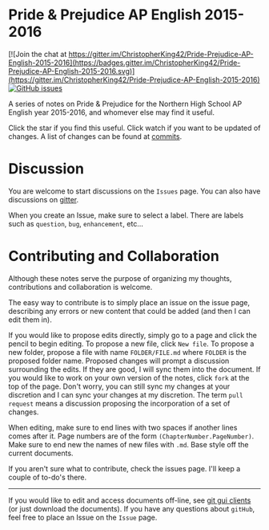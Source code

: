 Pride & Prejudice AP English 2015-2016
======================================

[![Join the chat at https://gitter.im/ChristopherKing42/Pride-Prejudice-AP-English-2015-2016](https://badges.gitter.im/ChristopherKing42/Pride-Prejudice-AP-English-2015-2016.svg)](https://gitter.im/ChristopherKing42/Pride-Prejudice-AP-English-2015-2016)  
[![GitHub issues](https://img.shields.io/github/issues/ChristopherKing42/Pride-Prejudice-AP-English-2015-2016.svg)](https://github.com/ChristopherKing42/Pride-Prejudice-AP-English-2015-2016/issues)

A series of notes on Pride & Prejudice for the Northern High School AP English year 2015-2016, and whomever else may find it useful.

Click the star if you find this useful. Click watch if you want to be updated of changes. A list of changes can be found at [commits](../../commits).

Discussion
==========

You are welcome to start discussions on the `Issues` page. You can also have discussions on [gitter](https://gitter.im/ChristopherKing42/Pride-Prejudice-AP-English-2015-201).

When you create an Issue, make sure to select a label. There are labels such as `question`, `bug`, `enhancement`, etc...

Contributing and Collaboration
==============================

Although these notes serve the purpose of organizing my thoughts, contributions and collaboration is welcome.

The easy way to contribute is to simply place an issue on the issue page, describing any errors or new content that could be added (and then I can edit them in).

If you would like to propose edits directly, simply go to a page and click the pencil to begin editing. To propose a new file, click `New file`. To propose a new folder, propose a file with name `FOLDER/FILE.md` where `FOLDER` is the proposed folder name. Proposed changes will prompt a discussion surrounding the edits. If they are good, I will sync them into the document. If you would like to work on your own version of the notes, click `fork` at the top of the page. Don't worry, you can still sync my changes at your discretion and I can sync your changes at my discretion. The term `pull request` means a discussion proposing the incorporation of a set of changes.

When editing, make sure to end lines with two spaces if another lines comes after it. Page numbers are of the form `(ChapterNumber.PageNumber)`. Make sure to end new the names of new files with `.md`. Base style off the current documents.

If you aren't sure what to contribute, check the issues page. I'll keep a couple of to-do's there.

---

If you would like to edit and access documents off-line, see [git gui clients](https://git-scm.com/downloads/guis) (or just download the documents). If you have any questions about `gitHub`, feel free to place an Issue on the `Issue` page.
